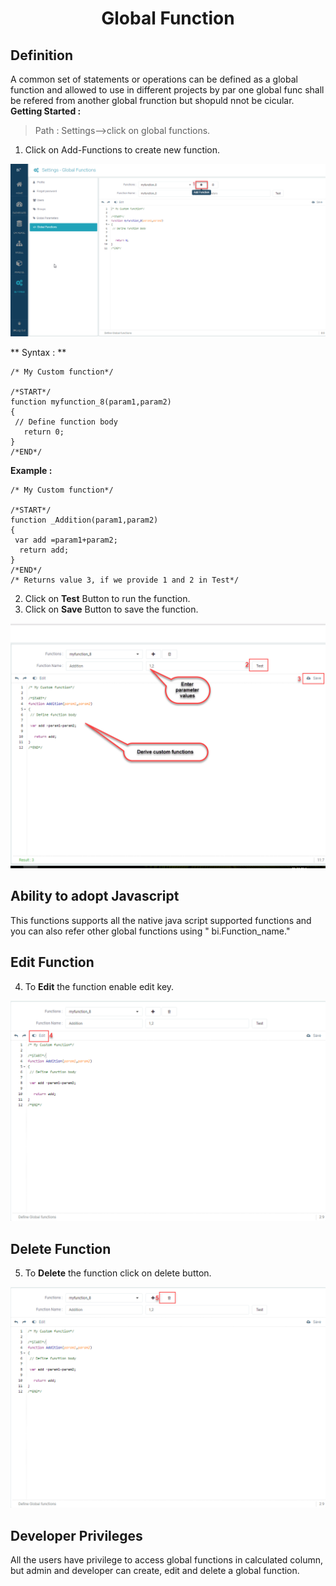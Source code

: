 <center><h1>Global Function</h1></center>

## Definition
 
A common set of statements or operations can be defined as a global function and allowed to use in different projects by par
one global func shall be refered from another global frunction but shopuld nnot be cicular.
**Getting Started :** 
>Path :  Settings-->click on global functions. 
 1. Click on Add-Functions to create new function.
 
![enter image description here](https://raw.githubusercontent.com/sv18042016/fp1/d9712e86a6881444e961d60dfc6aab30bf665172/images/func1.png)

** Syntax : **
```
/* My Custom function*/

/*START*/ 
function myfunction_8(param1,param2)
{
 // Define function body   
   return 0;
}
/*END*/
```
**Example :**
```
/* My Custom function*/

/*START*/ 
function _Addition(param1,param2)
{
 var add =param1+param2;  
  return add;
}
/*END*/
/* Returns value 3, if we provide 1 and 2 in Test*/
```
2. Click on **Test** Button  to run the function.
3. Click on **Save** Button to save the function.

![enter image description here](https://raw.githubusercontent.com/sv18042016/fp1/2c15dfa03d8ed5eed5cdffdc1335c22ce759300c/images/global_functions.png)

## Ability to adopt Javascript

This functions supports all the native java script supported functions and you can also refer other global functions using       " bi.Function_name."

## Edit Function

4. To **Edit** the function enable edit key.

![enter image description here](https://raw.githubusercontent.com/sv18042016/fp1/733be26f2d58ffc41ec83bc979234243c5417a2e/images/edit_func.png)

## Delete Function

5. To **Delete** the function click on delete button.

![enter image description here](https://raw.githubusercontent.com/sv18042016/fp1/3e9f75a909b59664ffe91af0ad16c2c9859586cf/images/del_func.png)

## Developer Privileges

All the users have privilege to access global functions in calculated column,  but admin and developer can create, edit and delete a global function.
<!--stackedit_data:
eyJoaXN0b3J5IjpbLTExNTA5MDk4NzBdfQ==
-->